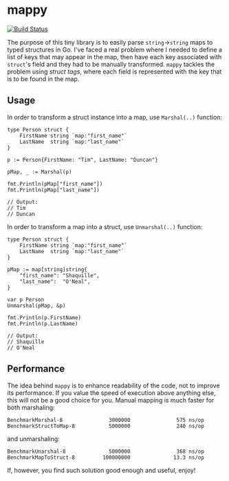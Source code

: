 # mappy

[![Build Status](https://travis-ci.org/slomek/mappy.svg?branch=master)](https://travis-ci.org/slomek/mappy)

The purpose of this tiny library is to easily parse `string`->`string` maps to typed structures in Go. I've faced a real problem where I needed to define a list of keys that may appear in the map, then have each key associated with `struct`'s field and they had to be manually transformed. `mappy` tackles the problem using _struct tags_, where each field is represented with the key that is to be found in the map.

## Usage

In order to transform a struct instance into a map, use `Marshal(..)` function:

    type Person struct {
		FirstName string `map:"first_name"`
		LastName  string `map:"last_name"`
	}

	p := Person{FirstName: "Tim", LastName: "Duncan"}

	pMap, _ := Marshal(p)

	fmt.Println(pMap["first_name"])
	fmt.Println(pMap["last_name"])

	// Output:
	// Tim
	// Duncan

In order to transform a map into a struct, use `Unmarshal(..)` function:

    type Person struct {
		FirstName string `map:"first_name"`
		LastName  string `map:"last_name"`
	}

	pMap := map[string]string{
		"first_name": "Shaquille",
		"last_name":  "O'Neal",
	}

	var p Person
	Unmarshal(pMap, &p)

	fmt.Println(p.FirstName)
	fmt.Println(p.LastName)

	// Output:
	// Shaquille
	// O'Neal

## Performance

The idea behind `mappy` is to enhance readability of the code, not to improve its performance. If you value the speed of execution above anything else, this will not be a good choice for you. Manual mapping is much faster for both marshaling:

    BenchmarkMarshal-8               3000000               575 ns/op
    BenchmarkStructToMap-8           5000000               240 ns/op

and unmarshaling:

    BenchmarkUnarshal-8              5000000               368 ns/op
    BenchmarkMapToStruct-8         100000000              13.3 ns/op

If, however, you find such solution good enough and useful, enjoy!
